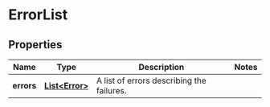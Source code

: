 
# ErrorList

## Properties
Name | Type | Description | Notes
------------ | ------------- | ------------- | -------------
**errors** | [**List&lt;Error&gt;**](Error.md) | A list of errors describing the failures. | 



